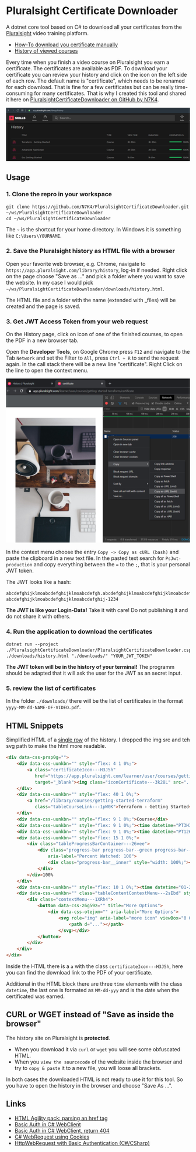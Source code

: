 # Pluralsight Certificate Downloader

A dotnet core tool based on C# to download all your certificates from the [Pluralsight](https://pluralsight.com) video training platform.

* [How-To download you certificate manually](https://help.pluralsight.com/help/certificate-of-completion)
* [History of viewed courses](https://app.pluralsight.com/library/history)

Every time when you finish a video course on Pluralsight you earn a certificate. The certificates are available as PDF. To download your certificate you can review your history and click on the icon on the left side of each row. The default name is "certificate", which needs to be renamed for each download. That is fine for a few certificates but can be really time-consuming for many certificates. That is why I created this tool and shared it here on [PluralsightCertificateDownloader on GitHub by N7K4](https://github.com/N7K4/PluralsightCertificateDownloader).  

![Pluralsight History](./assets/history.png)

## Usage

### 1. Clone the repro in your workspace

```terminal
git clone https://github.com/N7K4/PluralsightCertificateDownloader.git ~/ws/PluralsightCertificateDownloader
cd ~/ws/PluralsightCertificateDownloader
```

The `~` is the shortcut for your home directory. In Windows it is something like `C:\Users\YOURNAME`.

### 2. Save the Pluralsight history as HTML file with a browser

Open your favorite web browser, e.g. Chrome, navigate to `https://app.pluralsight.com/library/history`, log-in if needed. Right click on the page choose "Save as ..." and pick a folder where you want to save the website. In my case I would pick `~/ws/PluralsightCertificateDownloader/downloads/history.html`.  

The HTML file and a folder with the name (extended with _files) will be created and the page is saved.

### 3. Get JWT Access Token from your web request

On the History page, click on icon of one of the finished courses, to open the PDF in a new browser tab.

Open the **Developer Tools**, on Google Chrome press `F12` and navigate to the Tab `Network` and set the Filter to `All`, press `Ctrl + R` to send the request again. In the call stack there will be a new line "certificate". Right Click on the line to open the context menu.

![Chrome DevTools Network](./assets/GetJWTtoken.png)

In the context menu choose the entry `Copy -> Copy as cURL (bash)` and paste the clipboard in a new text file. In the pasted text search for `PsJwt-production` and copy everything between the `=` to the `;`, that is your personal JWT token.

The JWT looks like a hash:

```text
abcdefghijklmoabcdefghijklmoabcdefgh.abcdefghijklmoabcdefghijklmoabcdefghijklmoabcdefghijklmoabcdefghijklmoabcdefghijklmoabcdefghijklmoabcdefghijklm.
abcdefghijklmoabcdefghijklmoabcdefghij-1234
```

**The JWT is like your Login-Data!** Take it with care! Do not publishing it and do not share it with others.

### 4. Run the application to download the certificates

```terminal
dotnet run --project ./PluralsightCertificateDownloader/PluralsightCertificateDownloader.csproj ./downloads/history.html "./downloads/" "YOUR_JWT_TOKEN"
```

**The JWT token will be in the history of your terminal!** The programm should be adapted that it will ask the user for the JWT as an secret input.

### 5. review the list of certificates

In the folder `./downloads/` there will be the list of certificates in the format `yyyy-MM-dd-NAME-OF-VIDEO.pdf`.

## HTML Snippets

Simplified HTML of a [single row](./assets/SingleRowOfHistory.html) of the history. I dropped the img src and teh svg path to make the html more readable.  

```html
<div data-css-prsp0g="">
    <div data-css-uunkbn="" style="flex: 4 1 0%;">
        <a class="certificateIcon---H3J5h"
           href="https://app.pluralsight.com/learner/user/courses/getting-started-terraform/certificate"
           target="_blank"><img class="iconCertificate---3k28L" src="..."></a>
    </div>
    <div data-css-uunkbn="" style="flex: 40 1 0%;">
        <a href="/library/courses/getting-started-terraform"
           class="tableCourseLink---1pW0K">Terraform - Getting Started</a>
    </div>
    <div data-css-uunkbn="" style="flex: 9 1 0%;">Course</div>
    <div data-css-uunkbn="" style="flex: 9 1 0%;"><time datetime="PT3H30M21S">3h 30m</time></div>
    <div data-css-uunkbn="" style="flex: 9 1 0%;"><time datetime="PT12621.9844220S">3h 30m</time></div>
    <div data-css-uunkbn="" style="flex: 15 1 0%;">
        <div class="tableProgressBarContainer---26vee">
            <div class="progress-bar progress-bar--green progress-bar--border-radius-medium"
                aria-label="Percent Watched: 100">
                <div class="progress-bar__inner" style="width: 100%;"></div>
            </div>
        </div>100%
    </div>
    <div data-css-uunkbn="" style="flex: 10 1 0%;"><time datetime="01-28-2020">Jan 28, 2020</time></div>
    <div data-css-uunkbn="" class="tableContentContextMenu---2sEbd" style="flex: 4 1 0%;">
        <div class="contextMenu---1XRh4">
            <button data-css-z6g59z="" title="More Options">
                <div data-css-otejxm="" aria-label="More Options">
                    <svg role="img" aria-label="more icon" viewBox="0 0 24 24" xmlns="http://www.w3.org/2000/svg">
                        <path d="..."></path>
                    </svg></div>
            </button>
        </div>
    </div>
</div>
```

Inside the HTML there is a `a` with the class `certificateIcon---H3J5h`, here you can find the download link to the PDF of your certificate.  

Additional in the HTML block there are three `time` elements with the class `datetime`, the last one is formated as `MM-dd-yyy` and is the date when the certificated was earned.  

## CURL or WGET instead of "Save as inside the browser"

The history site on Pluralsight is **protected**.  

* When you download it via `curl` or `wget` you will see some obfuscated HTML.
* When you `view the sourcecode` of the website inside the browser and try to `copy & paste` it to a new file, you will loose all brackets.

In both cases the downloaded HTML is not ready to use it for this tool. So you have to open the history in the browser and choose "Save As ...".  

## Links

* [HTML Agility pack: parsing an href tag](https://stackoverflow.com/questions/8497673/html-agility-pack-parsing-an-href-tag)
* [Basic Auth in C# WebClient](https://stackoverflow.com/questions/28614985/c-sharp-webclient-http-basic-authentication-failing-401-with-correct-credentials)
* [Basic Auth in C# WebClient, return 404](https://stackoverflow.com/questions/16044313/webclient-httpwebrequest-with-basic-authentication-returns-404-not-found-for-v)
* [C# WebRequest using Cookies](https://stackoverflow.com/questions/4158448/c-sharp-webrequest-using-cookies)
* [HttpWebRequest with Basic Authentication (C#/CSharp)](https://stickler.de/en/information/code-snippets/httpwebrequest-basic-authentication)